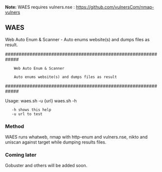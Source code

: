 **Note:** WAES requires vulners.nse : https://github.com/vulnersCom/nmap-vulners

## WAES
Web Auto Enum &amp; Scanner - Auto enums website(s) and dumps files as result.

#############################################################

        Web Auto Enum & Scanner

        Auto enums website(s) and dumps files as result

#############################################################

Usage: waes.sh -u {url}
       waes.sh -h

       -h shows this help
       -u url to test



### Method

WAES runs whatweb, nmap with http-enum and vulners.nse, nikto and uniscan against target while dumping results files.


### Coming later

Gobuster and others will be added soon.
